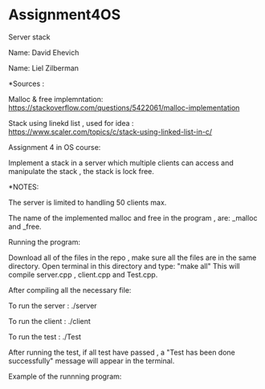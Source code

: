# Assignment4OS
Server stack

Name: David Ehevich

Name: Liel Zilberman

*Sources :

Malloc & free implemntation: https://stackoverflow.com/questions/5422061/malloc-implementation

Stack using linekd list , used for idea : https://www.scaler.com/topics/c/stack-using-linked-list-in-c/

Assignment 4 in OS course: 

Implement a stack in a server which multiple clients can access and manipulate the stack , the stack is lock free.

*NOTES:

The server is limited to handling 50 clients max.

The name of the implemented malloc and free in the program , are: _malloc and _free.

Running the program: 

Download all of the files in the repo , make sure all the files are in the same directory. Open terminal in this directory and type: "make all"
This will compile server.cpp , client.cpp and Test.cpp.

After compiling all the necessary file:

To run the server : ./server

To run the client : ./client

To run the test : ./Test

After running the test, if all test have passed , a "Test has been done successfully" message will appear in the terminal.

Example of the runnning program: 

